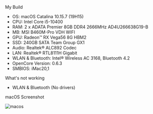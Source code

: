My Build
- OS: macOS Catalina 10.15.7 (19H15)
- CPU: Intel Core i5-10400
- RAM: 2 x ADATA Premier 8GB DDR4 2666MHz AD4U266638G19-B
- MB: MSI B460M-Pro VDH WIFI
- GPU: Radeon™ RX Vega56 8G HBM2
- SSD: 240GB SATA Team Group GX1
- Audio: Realtek® ALC892 Codec
- LAN: Realtek® RTL8111H Gigabit
- WLAN & Bluetooth: Intel® Wireless AC 3168, Bluetooth 4.2
- OpenCore Version: 0.6.3
- SMBIOS: iMac20,1

What's not working
- WLAN & Bluetooth (No drivers)

macOS Screenshot

![macos](https://i.ibb.co/wCvSPXC/Screenshot-2020-09-28-at-17-41-45.jpg)
